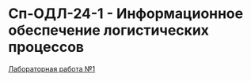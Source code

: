 # Сп-ОДЛ-24-1 - Информационное обеспечение логистических процессов

[Лабораторная работа №1](lab1/lab1.md)
